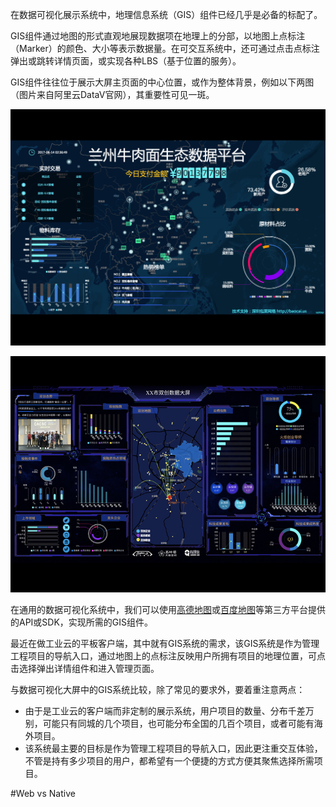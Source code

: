 在数据可视化展示系统中，地理信息系统（GIS）组件已经几乎是必备的标配了。

GIS组件通过地图的形式直观地展现数据项在地理上的分部，以地图上点标注（Marker）的颜色、大小等表示数据量。在可交互系统中，还可通过点击点标注弹出或跳转详情页面，或实现各种LBS（基于位置的服务）。

GIS组件往往位于展示大屏主页面的中心位置，或作为整体背景，例如以下两图（图片来自阿里云DataV官网），其重要性可见一斑。

![1](1.jpg)

![2](2.jpg)

在通用的数据可视化系统中，我们可以使用[高德地图](http://lbs.amap.com/)或[百度地图](http://lbsyun.baidu.com/)等第三方平台提供的API或SDK，实现所需的GIS组件。

最近在做工业云的平板客户端，其中就有GIS系统的需求，该GIS系统是作为管理工程项目的导航入口，通过地图上的点标注反映用户所拥有项目的地理位置，可点击选择弹出详情组件和进入管理页面。

与数据可视化大屏中的GIS系统比较，除了常见的要求外，要着重注意两点：

- 由于是工业云的客户端而非定制的展示系统，用户项目的数量、分布千差万别，可能只有同城的几个项目，也可能分布全国的几百个项目，或者可能有海外项目。
- 该系统最主要的目标是作为管理工程项目的导航入口，因此更注重交互体验，不管是持有多少项目的用户，都希望有一个便捷的方式方便其聚焦选择所需项目。

#Web vs Native